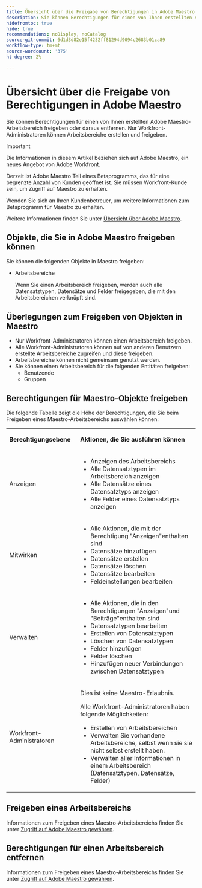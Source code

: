 ```yaml
---
title: Übersicht über die Freigabe von Berechtigungen in Adobe Maestro
description: Sie können Berechtigungen für einen von Ihnen erstellten Adobe Maestro-Arbeitsbereich freigeben oder daraus entfernen. Nur Workfront-Administratoren können Arbeitsbereiche erstellen und freigeben.
hidefromtoc: true
hide: true
recommendations: noDisplay, noCatalog
source-git-commit: 6d1d3d82e15f4232ff81294d9094c2683b01ca89
workflow-type: tm+mt
source-wordcount: '375'
ht-degree: 2%

---
```


<!--update the metadata with real things when making this public; also update the description with something like this: Not all users in the organization have the same access and permissions to use Adobe Maestro. This article describes the levels of access that users could have to Adobe Maestro. -->

<!--over time, this article should look like this one does: https://experienceleague.adobe.com/docs/workfront/using/basics/grant-request-object-permissions/sharing-permissions-on-objects-overview.html?lang=en-->

<!-- *********add to TOC****************-->

# Übersicht über die Freigabe von Berechtigungen in Adobe Maestro

Sie können Berechtigungen für einen von Ihnen erstellten Adobe Maestro-Arbeitsbereich freigeben oder daraus entfernen. Nur Workfront-Administratoren können Arbeitsbereiche erstellen und freigeben.

>[!IMPORTANT]
>
>Die Informationen in diesem Artikel beziehen sich auf Adobe Maestro, ein neues Angebot von Adobe Workfront.
>
>Derzeit ist Adobe Maestro Teil eines Betaprogramms, das für eine begrenzte Anzahl von Kunden geöffnet ist. Sie müssen Workfront-Kunde sein, um Zugriff auf Maestro zu erhalten.
>
>Wenden Sie sich an Ihren Kundenbetreuer, um weitere Informationen zum Betaprogramm für Maestro zu erhalten.
>
>Weitere Informationen finden Sie unter [Übersicht über Adobe Maestro](../maestro-overview.md).

## Objekte, die Sie in Adobe Maestro freigeben können

Sie können die folgenden Objekte in Maestro freigeben:

* Arbeitsbereiche

  Wenn Sie einen Arbeitsbereich freigeben, werden auch alle Datensatztypen, Datensätze und Felder freigegeben, die mit den Arbeitsbereichen verknüpft sind.

## Überlegungen zum Freigeben von Objekten in Maestro

* Nur Workfront-Administratoren können einen Arbeitsbereich freigeben.
* Alle Workfront-Administratoren können auf von anderen Benutzern erstellte Arbeitsbereiche zugreifen und diese freigeben.
* Arbeitsbereiche können nicht gemeinsam genutzt werden.
* Sie können einen Arbeitsbereich für die folgenden Entitäten freigeben:
   * Benutzende
   * Gruppen

## Berechtigungen für Maestro-Objekte freigeben

Die folgende Tabelle zeigt die Höhe der Berechtigungen, die Sie beim Freigeben eines Maestro-Arbeitsbereichs auswählen können:

<table style="table-layout:auto"> 
 <col> 
 <col> 
 <tbody> 
 <tr> 
   <td role="rowheader"><p><b>Berechtigungsebene</b></p></td> 
   <td> <p><b>Aktionen, die Sie ausführen können</b></p> 
    </td> 
  </tr> 
  <tr> 
   <td role="rowheader"><p>Anzeigen</p></td> 
   <td> 
    <ul> 
     <li>Anzeigen des Arbeitsbereichs</li> 
     <li>Alle Datensatztypen im Arbeitsbereich anzeigen</li> 
     <li>Alle Datensätze eines Datensatztyps anzeigen</li> 
     <li>Alle Felder eines Datensatztyps anzeigen</li> 
    </ul> </td> 
  </tr> 
  <tr> 
   <td role="rowheader"><p>Mitwirken</p></td> 
   <td>  
    <ul> 
     <li>Alle Aktionen, die mit der Berechtigung "Anzeigen"enthalten sind</li> 
     <li>Datensätze hinzufügen</li>
     <li>Datensätze erstellen</li> 
     <li>Datensätze löschen</li>  
     <li>Datensätze bearbeiten</li>
     <li>Feldeinstellungen bearbeiten</li>
     </ul> </td> 
  </tr> 
  <tr> 
   <td role="rowheader"><p>Verwalten</p></td> 
   <td> 
    <ul> 
     <li>Alle Aktionen, die in den Berechtigungen "Anzeigen"und "Beiträge"enthalten sind</li> 
     <li>Datensatztypen bearbeiten</li> 
     <li>Erstellen von Datensatztypen</li> 
     <li>Löschen von Datensatztypen</li> 
     <li>Felder hinzufügen</li> 
     <li>Felder löschen</li> 
     <li>Hinzufügen neuer Verbindungen zwischen Datensatztypen</li> 
     </ul> </td> 
  </tr> 
  <tr> 
   <td role="rowheader"><p>Workfront-Administratoren</p></td> 
   <td> <p>Dies ist keine Maestro-Erlaubnis.</p>
   <p> Alle Workfront-Administratoren haben folgende Möglichkeiten: </p>
   <ul><li>Erstellen von Arbeitsbereichen</li>
    <li> Verwalten Sie vorhandene Arbeitsbereiche, selbst wenn sie sie nicht selbst erstellt haben. </li> 
    <li>Verwalten aller Informationen in einem Arbeitsbereich (Datensatztypen, Datensätze, Felder)
    </td> 
  </tr> 
 </tbody> 
</table>

<!-- the following sections are hidden in the links below - ensure they are visible-->

## Freigeben eines Arbeitsbereichs

Informationen zum Freigeben eines Maestro-Arbeitsbereichs finden Sie unter [Zugriff auf Adobe Maestro gewähren](../access/grant-access.md).

## Berechtigungen für einen Arbeitsbereich entfernen

Informationen zum Freigeben eines Maestro-Arbeitsbereichs finden Sie unter [Zugriff auf Adobe Maestro gewähren](../access/grant-access.md).

<!--This is currently not possible: ## Request permissions to objects -->


